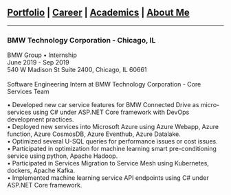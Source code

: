 ## [Portfolio](https://yizhuowu.github.io/) | [Career](https://yizhuowu.github.io/career) | [Academics](https://yizhuowu.github.io/academics) | [About Me](https://yizhuowu.github.io/about)
---

### BMW Technology Corporation - Chicago, IL

BMW Group • Internship<br>
June 2019 - Sep 2019<br>
540 W Madison St Suite 2400, Chicago, IL 60661<br>
<br>
Software Engineering Intern at BMW Technology Corporation - Core Services Team<br>

• Developed new car service features for BMW Connected Drive as micro-services using C# under ASP.NET Core framework with DevOps development practices.<br>
• Deployed new services into Microsoft Azure using Azure Webapp, Azure function, Azure CosmosDB, Azure Eventhub, Azure Datalake.<br>
• Optimized several U-SQL queries for performance issues or cost issues.<br>
• Participated in optimization for machine learning smart pre-conditioning service using python, Apache Hadoop.<br>
• Participated in Services Migration to Service Mesh using Kubernetes, dockers, Apache Kafka.<br>
• Implemented machine learning service API endpoints using C# under ASP.NET Core framework.<br>